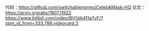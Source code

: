 

<!--
 * @version:
 * @Author:  StevenJokess https://github.com/StevenJokess
 * @Date: 2020-11-17 19:54:54
 * @LastEditors:  StevenJokess https://github.com/StevenJokess
 * @LastEditTime: 2020-11-17 20:53:12
 * @Description:
 * @TODO::
 * @Reference:
-->

代码：https://github.com/switchablenorms/CelebAMask-HQ
论文：https://arxiv.org/abs/1907.11922
https://www.bilibili.com/video/BV1dA411a7yF/?spm_id_from=333.788.videocard.2
